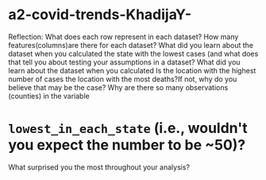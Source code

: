 # a2-covid-trends-KhadijaY-
Reflection:
What does each row represent in each dataset?
How many features(columns)are there for each dataset?
What did you learn about the dataset when you calculated the state with the lowest cases (and what does that tell you about testing your assumptions in a dataset?
 What did you learn about the dataset when you calculated
Is the location with the highest number of cases the location with the most deaths?If not, why do you believe that may be the case?
 Why are there so many observations (counties) in the variable 
# `lowest_in_each_state` (i.e., wouldn't you expect the number to be ~50)?
 What surprised you the most throughout your analysis?
